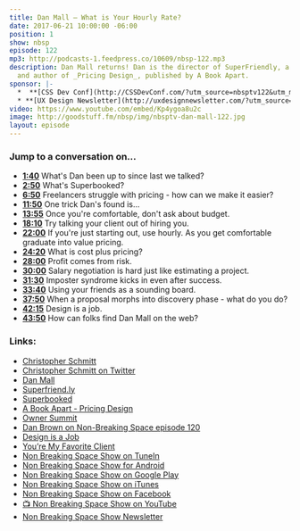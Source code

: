 ```yaml
---
title: Dan Mall — What is Your Hourly Rate?
date: 2017-06-21 10:00:00 -06:00
position: 1
show: nbsp
episode: 122
mp3: http://podcasts-1.feedpress.co/10609/nbsp-122.mp3
description: Dan Mall returns! Dan is the director of SuperFriendly, a design collaborative,
  and author of _Pricing Design_, published by A Book Apart.
sponsor: |-
  *  **[CSS Dev Conf](http://CSSDevConf.com/?utm_source=nbsptv122&utm_medium=podcast&utm_campaign=cssdevconf2017)** — Conference dedicated to CSS and its super friend technologies like JavaScript, Sass, npm, and more. A limited supply of Early Bird Tickets now on sale. [Register now!](http://CSSDevConf.com/?utm_source=nbsptv122&utm_medium=podcast&utm_campaign=cssdevconf2017)
  * **[UX Design Newsletter](http://uxdesignnewsletter.com/?utm_source=nbsptv122&utm_medium=podcast&utm_campaign=uxdesignnewsletter)** — A weekly free newsletter containing a collection of tutorials, articles, and videos about front-end design and development, plus tips on how to bring better engagement to the multi-device world curated by Christopher Schmitt. [Sign up now!](http://uxdesignnewsletter.com/?utm_source=nbsptv122&utm_medium=podcast&utm_campaign=uxdesignnewsletter)
video: https://www.youtube.com/embed/Kp4ygoa8u2c
image: http://goodstuff.fm/nbsp/img/nbsptv-dan-mall-122.jpg
layout: episode
---
```


### Jump to a conversation on...

* **[1:40](#t=1:40)** What's Dan been up to since last we talked?
* **[2:50](#t=2:50)** What's Superbooked?
* **[6:50](#t=6:50)** Freelancers struggle with pricing - how can we make it easier?
* **[11:50](#t=11:50)** One trick Dan's found is...
* **[13:55](#t=13:55)** Once you're comfortable, don't ask about budget.
* **[18:10](#t=18:10)** Try talking your client out of hiring you.
* **[22:00](#t=22:00)** If you're just starting out, use hourly. As you get comfortable graduate into value pricing.
* **[24:20](#t=24:20)** What is cost plus pricing?
* **[28:00](#t=28:00)** Profit comes from risk.
* **[30:00](#t=30:00)** Salary negotiation is hard just like estimating a project.
* **[31:30](#t=31:30)** Imposter syndrome kicks in even after success.
* **[33:40](#t=33:40)** Using your friends as a sounding board.
* **[37:50](#t=37:50)** When a proposal morphs into discovery phase - what do you do?
* **[42:15](#t=42:15)** Design is a job.
* **[43:50](#t=43:50)** How can folks find Dan Mall on the web?


### Links:

* [Christopher Schmitt](http://Christopher.org)
* [Christopher Schmitt on Twitter](https://twitter.com/teleject)
* [Dan Mall](http://danmall.me)
* [Superfriend.ly](http://superfriend.ly)
* [Superbooked](https://superbooked.com)
* [A Book Apart - Pricing Design](https://abookapart.com/products/pricing-design)
* [Owner Summit](http://bureauofdigital.com/intro/owner-summit/)
* [Dan Brown on Non-Breaking Space episode 120](https://goodstuff.fm/nbsp/120)
* [Design is a Job](https://abookapart.com/products/design-is-a-job)
* [You’re My Favorite Client](https://abookapart.com/products/youre-my-favorite-client)
* [Non Breaking Space Show on TuneIn](http://tunein.com/radio/Non-Breaking-Space-Show-p885155/)
* [Non Breaking Space Show for Android](http://subscribeonandroid.com/feeds.goodstuff.fm/nbsp)
* [Non Breaking Space Show on Google Play](https://playmusic.app.goo.gl/?ibi=com.google.PlayMusic&isi=691797987&ius=googleplaymusic&link=https://play.google.com/music/m/Iw5ik6iwalo5vmda5rqyrotdney?t%3DNon_Breaking_Space_Show%26pcampaignid%3DMKT-na-all-co-pr-mu-pod-16)
* [Non Breaking Space Show on iTunes](https://itunes.apple.com/ca/podcast/non-breaking-space-show/id507162981?mt=2&ign-mpt=uo%3D4)
* [Non Breaking Space Show on Facebook](https://www.facebook.com/nbsptv)
* [📺 Non Breaking Space Show on YouTube](https://www.youtube.com/channel/UC--mqA75V3CM8hxId0l7e_g?sub_confirmation=1)
* [Non Breaking Space Show Newsletter](http://newsletter.nonbreakingspace.tv/)
